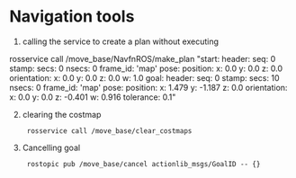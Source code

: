 Navigation tools
================

1. calling the service to create a plan without executing

rosservice call /move_base/NavfnROS/make_plan "start:
  header:
    seq: 0
    stamp:
      secs: 0
      nsecs: 0
    frame_id: 'map'
  pose:
    position:
      x: 0.0
      y: 0.0
      z: 0.0
    orientation:
      x: 0.0
      y: 0.0
      z: 0.0
      w: 1.0
goal:
  header:
    seq: 0
    stamp:
      secs: 10
      nsecs: 0
    frame_id: 'map'
  pose:
    position:
      x: 1.479
      y: -1.187
      z: 0.0
    orientation:
      x: 0.0
      y: 0.0
      z: -0.401
      w: 0.916
tolerance: 0.1"

2. clearing the costmap

		rosservice call /move_base/clear_costmaps
		
3. Cancelling goal

		rostopic pub /move_base/cancel actionlib_msgs/GoalID -- {}